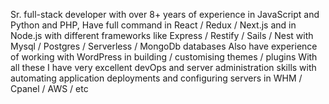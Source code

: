 Sr. full-stack developer with over 8+ years of experience in JavaScript and Python and PHP, Have full command in React / Redux / Next.js and in Node.js with different frameworks like Express / Restify / Sails / Nest with Mysql / Postgres / Serverless / MongoDb databases   Also have experience of working with WordPress in building / customising themes / plugins  With all these I have very excellent devOps and server administration skills with automating application deployments and configuring servers in WHM / Cpanel / AWS / etc
